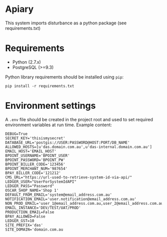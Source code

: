 # Apiary

This system imports disturbance as a python package (see requirements.txt)

# Requirements

- Python (2.7.x)
- PostgreSQL (>=9.3)

Python library requirements should be installed using `pip`:

`pip install -r requirements.txt`

# Environment settings

A `.env` file should be created in the project root and used to set
required environment variables at run time. Example content:

    DEBUG=True
    SECRET_KEY='thisismysecret'
    DATABASE_URL='postgis://USER:PASSWORD@HOST:PORT/DB_NAME'
    ALLOWED_HOSTS=[u'das.domain.com.au',u'das-internal.domain.com.au']
    EMAIL_HOST='EMAIL_HOST'
    BPOINT_USERNAME='BPOINT_USER'
    BPOINT_PASSWORD='BPOINT_PW'
    BPOINT_BILLER_CODE='123456'
    BPOINT_MERCHANT_NUM='987654'
    BPAY_BILLER_CODE='121212'
    CMS_URL="https://url-used-to-retrieve-system-id-via-api/"
    LEDGER_USER="UserForSystemIdAPI"
    LEDGER_PASS="Password"
    OSCAR_SHOP_NAME='Shop 1'
    DEFAULT_FROM_EMAIL='system@email_address.com.au'
    NOTIFICATION_EMAIL='user.notification@email_address.com.au'
    NON_PROD_EMAIL='user_1@email_address.com.au,user_2@email_address.com.au'
    EMAIL_INSTANCE='DEV/TEST/UAT/PROD'
    PRODUCTION_EMAIL=False
    BPAY_ALLOWED=False
    LEDGER_GST=10
    SITE_PREFIX='das'
    SITE_DOMAIN='domain.com.au
